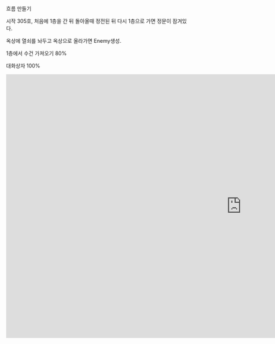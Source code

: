 흐름 만들기

시작 305호, 처음에 1층을 간 뒤 돌아올때 정전된 뒤 다시 1층으로 가면 정문이 잠겨있다.

옥상에 열쇠를 놔두고 옥상으로 올라가면 Enemy생성.

1층에서 수건 가져오기 80%

대화상자 100%

<iframe width="1280" height="720" src="https://www.youtube.com/embed/E1uDiB6SLAo" title="YouTube video player" frameborder="0" allow="accelerometer; autoplay; clipboard-write; encrypted-media; gyroscope; picture-in-picture" allowfullscreen></iframe>
